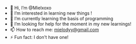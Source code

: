- 👋 Hi, I’m @Mielxoxo
- 👀 I’m interested in learning new things !
- 🌱 I’m currently learning the basis of programming 
- 💞️ I’m looking for help for the moment in my new learnings!
- 📫 How to reach me:  mielodyy@gmail.com
- ⚡ Fun fact: I don't have one!

<!---
Mielxoxo/Mielxoxo is a ✨ special ✨ repository because its `README.md` (this file) appears on your GitHub profile.
You can click the Preview link to take a look at your changes.
--->
